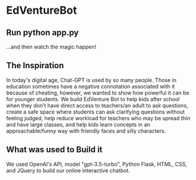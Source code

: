 # EdVentureBot

## Run python app.py
...and then watch the magic happen!

## The Inspiration
In today's digital age, Chat-GPT is used by so many people. Those in education sometimes have a negative connotation associated with it because of cheating, however, we wanted to show how powerful it can be for younger students. We build EdVenture Bot to help kids after school when they don’t have direct access to teachers/an adult to ask questions, create a safe space where students can ask clarifying questions without feeling judged, help reduce workload for teachers who may be spread thin and have large classes, and help kids learn concepts in an approachable/funny way with friendly faces and silly characters.

## What was used to Build it
We used OpenAI's API, model "gpt-3.5-turbo", Python Flask, HTML, CSS, and JQuery to build our online interactive chatbot.




 

